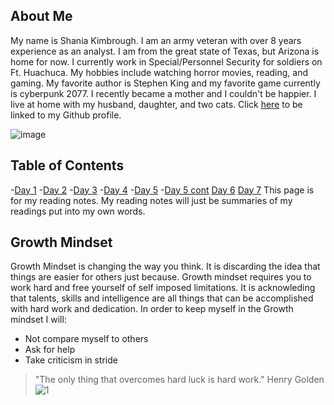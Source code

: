 ## About Me
My name is Shania Kimbrough. I am an army veteran with over 8 years experience as an analyst. I am from the great state of Texas, but Arizona is home for now. I currently work in Special/Personnel Security for soldiers on Ft. Huachuca.  My hobbies include watching horror movies, reading, and gaming. My favorite author is Stephen King and my favorite game currently is cyberpunk 2077. I recently became a mother and I couldn't be happier. I live at home with my husband, daughter, and two cats.  Click [here](https://github.com/s8383783) to be linked to my Github profile. 

![image](https://user-images.githubusercontent.com/86278910/122862448-01cd5400-d2d6-11eb-96e3-071c4481c7c9.jpg)


## Table of Contents 

-[Day 1](https://s8383783.github.io/Notes/day1.html)
-[Day 2](https://s8383783.github.io/Notes/day2.html)
-[Day 3](https://s8383783.github.io/Notes/day3.html) 
-[Day 4](https://s8383783.github.io/Notes/day4.html)
-[Day 5](https://s8383783.github.io/Notes/day5.html)
-[Day 5 cont](https://s8383783.github.io/Notes/day5cont.html)
[Day 6](https://s8383783.github.io/Notes/day6.html)
[Day 7](https://s8383783.github.io/Notes/day7.html)
This page is for my reading notes. My reading notes will just be summaries of my readings put into my own words. 

## Growth Mindset 
Growth Mindset is changing the way you think. It is discarding the idea that things are easier for others just because. Growth mindset requires you to work hard and free yourself of  self imposed limitations. It is acknowleding that talents, skills and intelligence are all things that can be accomplished with hard work and dedication. 
In order to keep myself in the Growth mindset I will:
* Not compare myself to others
* Ask for help
* Take criticism in stride
> "The only thing that overcomes hard luck is hard  work."
> Henry Golden
![1](https://user-images.githubusercontent.com/86278910/122863820-5b368280-d2d8-11eb-9eb7-170d188f1a1b.PNG)
